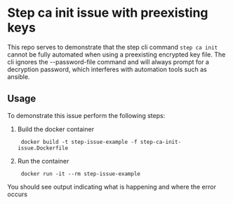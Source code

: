 # Step ca init issue with preexisting keys
This repo serves to demonstrate that the step cli command `step ca init` cannot be fully automated when using a preexisting encrypted key file. The cli ignores the --password-file command and will always prompt for a decryption password, which interferes with automation tools such as ansible.

## Usage
To demonstrate this issue perform the following steps:

1. Build the docker container
        
        docker build -t step-issue-example -f step-ca-init-issue.Dockerfile

2. Run the container

        docker run -it --rm step-issue-example

You should see output indicating what is happening and where the error occurs